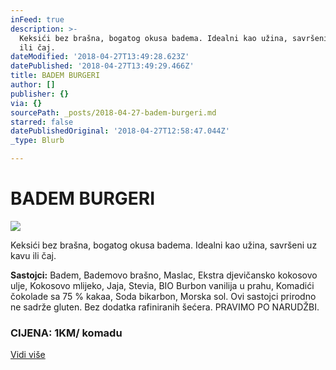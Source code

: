 ```yaml
---
inFeed: true
description: >-
  Keksići bez brašna, bogatog okusa badema. Idealni kao užina, savršeni uz kavu
  ili čaj.
dateModified: '2018-04-27T13:49:28.623Z'
datePublished: '2018-04-27T13:49:29.466Z'
title: BADEM BURGERI
author: []
publisher: {}
via: {}
sourcePath: _posts/2018-04-27-badem-burgeri.md
starred: false
datePublishedOriginal: '2018-04-27T12:58:47.044Z'
_type: Blurb

---
```

# BADEM BURGERI
![](https://the-grid-user-content.s3-us-west-2.amazonaws.com/24fde023-7d65-47f2-a309-82fc4d2ad350.jpg)

Keksići bez brašna, bogatog okusa badema. Idealni kao užina, savršeni uz kavu ili čaj.

**Sastojci:** Badem, Bademovo brašno, Maslac, Ekstra djevičansko kokosovo ulje, Kokosovo mlijeko, Jaja, Stevia, BIO Burbon vanilija u prahu, Komadići čokolade sa 75 % kakaa, Soda bikarbon, Morska sol. Ovi sastojci prirodno ne sadrže gluten. Bez dodatka rafiniranih šećera. PRAVIMO PO NARUDŽBI.

### CIJENA: 1KM/ komadu
[Vidi više][0]

[0]: https://www.facebook.com/greenday.kolaci.peciva/posts/219951265412275